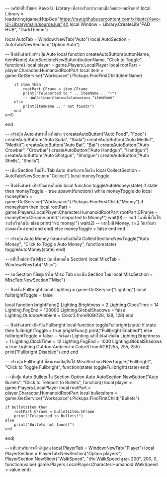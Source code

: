 -- สคริปต์ที่ปรับแต่ง Kavo UI Library เพื่อรองรับการลากบนมือถือและคอมพิวเตอร์
local Library = loadstring(game:HttpGet("https://raw.githubusercontent.com/xHeptc/Kavo-UI-Library/main/source.lua"))()
local Window = Library.CreateLib("PAD HUB", "DarkTheme")

local AutoTab = Window:NewTab("Auto")
local AutoSection = AutoTab:NewSection("Option Auto")

-- ฟังก์ชันสำหรับสร้างปุ่ม Auto
local function createAutoButton(buttonName, itemName)
    AutoSection:NewButton(buttonName, "Click to Toggle", function()
        local player = game.Players.LocalPlayer
        local rootPart = player.Character.HumanoidRootPart
        local item = game:GetService("Workspace").Pickups:FindFirstChild(itemName)

        if item then
            rootPart.CFrame = item.CFrame
            print("Teleported to " .. itemName .. "!")
            -- เพิ่มโค้ดที่ต้องการให้ทำงานเมื่อถึงตำแหน่งของ "itemName"
        else
            print(itemName .. " not found!")
        end
    end)
end

-- สร้างปุ่ม Auto สำหรับไอเท็มต่าง ๆ
createAutoButton("Auto Food", "Food")
createAutoButton("Auto Soda", "Soda")
createAutoButton("Auto Medkit", "Medkit")
createAutoButton("Auto Bat", "Bat")
createAutoButton("Auto Crowbar", "Crowbar")
createAutoButton("Auto Handgun", "Handgun")
createAutoButton("Auto Shotgun", "Shotgun")
createAutoButton("Auto Shells", "Shells")

-- เพิ่ม Section ใหม่ใน Tab Auto สำหรับการเก็บเงิน
local CollectSection = AutoTab:NewSection("Collect")
local moneyToggle

-- ฟังก์ชันสำหรับเปิด/ปิดการเก็บเงิน
local function toggleAutoMoney(state)
    if state then
        moneyToggle = true
        spawn(function()
            while moneyToggle do
                local moneyItem = game:GetService("Workspace").Pickups:FindFirstChild("Money")
                if moneyItem then
                    local rootPart = game.Players.LocalPlayer.Character.HumanoidRootPart
                    rootPart.CFrame = moneyItem.CFrame
                    print("Teleported to Money!")
                    wait(0) -- รอ 1 วินาทีเพื่อไม่ให้วนซ้ำเร็วเกินไป
                else
                    print("No money!")
                    wait(2) -- หากไม่มี Money, รอ 2 วินาทีแล้วค่อยลองใหม่
                end
            end
        end)
    else
        moneyToggle = false
    end
end

-- สร้างปุ่ม Auto Money ที่สามารถเปิด/ปิดได้
CollectSection:NewToggle("Auto Money", "Click to Toggle Auto Money", function(state)
    toggleAutoMoney(state)
end)

-- แท็บใหม่สำหรับ Misc (ลบทั้งหมดใน Section)
local MiscTab = Window:NewTab("Misc")

-- ลบ Section ที่มีอยู่แล้วใน Misc Tab และเพิ่ม Section ใหม่
local MiscSection = MiscTab:NewSection("Misc")

-- ฟังก์ชัน Fullbright
local Lighting = game:GetService("Lighting")
local fullbrightToggle = false

local function brightFunc()
    Lighting.Brightness = 2
    Lighting.ClockTime = 14
    Lighting.FogEnd = 100000
    Lighting.GlobalShadows = false
    Lighting.OutdoorAmbient = Color3.fromRGB(128, 128, 128)
end

-- ฟังก์ชันสำหรับเปิด/ปิด Fullbright
local function toggleFullbright(state)
    if state then
        fullbrightToggle = true
        brightFunc()
        print("Fullbright Enabled")
    else
        fullbrightToggle = false
        -- รีเซ็ตค่า Lighting กลับไปยังค่าเริ่มต้น
        Lighting.Brightness = 1
        Lighting.ClockTime = 12
        Lighting.FogEnd = 1000
        Lighting.GlobalShadows = true
        Lighting.OutdoorAmbient = Color3.fromRGB(255, 255, 255)
        print("Fullbright Disabled")
    end
end

-- สร้างปุ่ม Fullbright ที่สามารถเปิด/ปิดได้
MiscSection:NewToggle("Fullbright", "Click to Toggle Fullbright", function(state)
    toggleFullbright(state)
end)

-- เพิ่มปุ่ม Auto Bullets ใน Section Option Auto
AutoSection:NewButton("Auto Bullets", "Click to Teleport to Bullets", function()
    local player = game.Players.LocalPlayer
    local rootPart = player.Character.HumanoidRootPart
    local bulletsItem = game:GetService("Workspace").Pickups:FindFirstChild("Bullets")

    if bulletsItem then
        rootPart.CFrame = bulletsItem.CFrame
        print("Teleported to Bullets!")
    else
        print("Bullets not found!")
    end
end)

-- แท็บสำหรับการตั้งค่าผู้เล่น
local PlayerTab = Window:NewTab("Player")
local PlayerSection = PlayerTab:NewSection("Option players")
PlayerSection:NewSlider("WalkSpeed", "ปรับ WalkSpeed สูงสุด 200", 200, 0, function(value)
    game.Players.LocalPlayer.Character.Humanoid.WalkSpeed = value
end)
